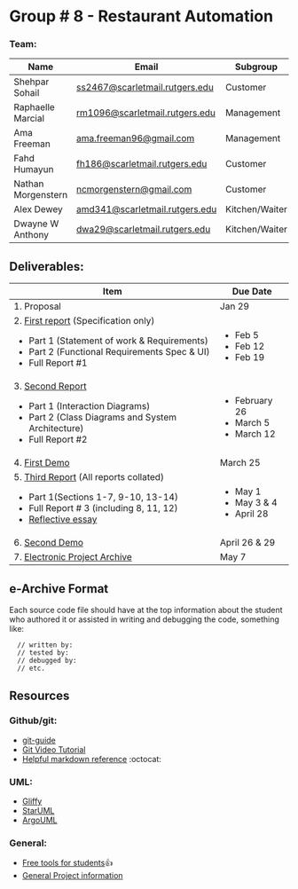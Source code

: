 
# Group # 8 - Restaurant Automation

### Team:
| Name               | Email                          | Subgroup      |
| ------------------ | ------------------------------ | -----------   |
| Shehpar Sohail     | ss2467@scarletmail.rutgers.edu | Customer      |
| Raphaelle Marcial  | rm1096@scarletmail.rutgers.edu | Management    |
| Ama Freeman        | ama.freeman96@gmail.com        | Management    |
| Fahd Humayun       | fh186@scarletmail.rutgers.edu  | Customer      |
| Nathan Morgenstern | ncmorgenstern@gmail.com        | Customer      |
| Alex Dewey         | amd341@scarletmail.rutgers.edu | Kitchen/Waiter|
| Dwayne W Anthony   | dwa29@scarletmail.rutgers.edu  | Kitchen/Waiter|


## Deliverables:
|Item          | Due Date |
|------------- |----------|
|1. Proposal      |Jan 29    |
|2. [First report](http://www.ece.rutgers.edu/~marsic/Teaching/SE/report1.html) (Specification only) <ul> <li>Part 1 (Statement of work & Requirements)</li> <li> Part 2 (Functional Requirements Spec & UI) <li> Full Report #1</li> </ul> | <ul> <li> Feb 5</li> <li>Feb 12</li> <li> Feb 19 </li>|
|3. [Second Report](http://www.ece.rutgers.edu/~marsic/Teaching/SE/report2.html) <ul> <li> Part 1 (Interaction Diagrams) </li> <li> Part 2 (Class Diagrams and  System Architecture) </li> <li> Full Report #2</li></ul> |<ul> <li> February 26</li> <li>March 5 </li> <li>March 12 </li> </ul>|
|4. [First Demo](http://www.ece.rutgers.edu/~marsic/Teaching/SE/demo1.html)            | March 25|
|5. [Third Report](http://www.ece.rutgers.edu/~marsic/Teaching/SE/report3.html) (All reports collated) <ul> <li>Part 1(Sections 1-7, 9-10, 13-14) </li> <li>Full Report # 3 (including 8, 11, 12) </li> <li>[Reflective essay](http://www.ece.rutgers.edu/~marsic/Teaching/SE/report3.html#ESSAY)</li></ul>|<ul> <li>May 1 </li> <li>May 3 & 4 </li> <li> April 28 </li></ul>|
|6. [Second Demo](http://www.ece.rutgers.edu/~marsic/Teaching/SE/demo2.html)| April 26 & 29 |
|7. [Electronic Project Archive](http://www.ece.rutgers.edu/~marsic/Teaching/SE/eArchive.html) | May 7  |

## e-Archive Format
Each source code file should have at the top information about the student who authored it or assisted in writing and debugging the code, something like:
```
  // written by:
  // tested by:
  // debugged by:
  // etc.
```

## Resources

### Github/git:

- [git-guide](http://rogerdudler.github.io/git-guide)
- [Git Video Tutorial](https://www.youtube.com/watch?v=r63f51ce84A)
- [Helpful markdown reference](https://github.com/adam-p/markdown-here/wiki/Markdown-Cheatsheet) :octocat:


### UML:
- [Gliffy](https://www.gliffy.com)
- [StarUML](http://staruml.io)
- [ArgoUML](http://argouml.tigris.org)

### General:

- [Free tools for students](https://education.github.com/pack):thumbsup:
- [General Project information](http://www.ece.rutgers.edu/~marsic/Teaching/SE/projects.html)
